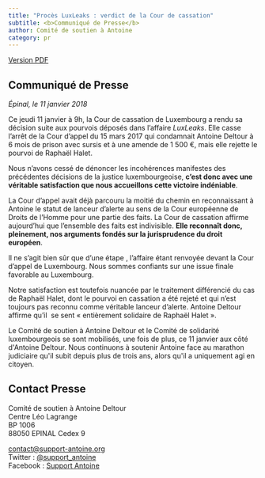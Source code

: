 ```yaml
---
title: "Procès LuxLeaks : verdict de la Cour de cassation"
subtitle: <b>Communiqué de Presse</b> 
author: Comité de soutien à Antoine
category: pr
---
```


<a href="/docs/pr/2018-01-11-pr-FR-luxleaks-cassation-verdict.pdf"><i class="fa fa-file-pdf-o"></i> <span>Version PDF</span></a>

## Communiqué de Presse

_Épinal, le 11 janvier 2018_

Ce jeudi 11 janvier à 9h, la Cour de cassation de Luxembourg a rendu sa décision suite aux pourvois déposés dans l’affaire _LuxLeaks_. Elle casse l’arrêt de la Cour d’appel du 15 mars 2017 qui condamnait Antoine Deltour à 6 mois de prison avec sursis et à une amende de 1 500 €, mais elle rejette le pourvoi de Raphaël Halet. 

Nous n’avons cessé de dénoncer les incohérences manifestes des précédentes décisions de la justice luxembourgeoise, **c’est donc avec une véritable satisfaction que nous accueillons cette victoire indéniable**.

La Cour d’appel avait déjà parcouru la moitié du chemin en reconnaissant à Antoine le statut de lanceur d’alerte au sens de la Cour européenne de Droits de l’Homme pour une partie des faits. La Cour de cassation affirme aujourd’hui que l’ensemble des faits est indivisible. **Elle reconnaît donc, pleinement, nos arguments fondés sur la jurisprudence du droit européen**.

Il ne s’agit bien sûr que d’une étape , l’affaire étant renvoyée devant la Cour d’appel de  Luxembourg. Nous sommes confiants sur une issue finale favorable au Luxembourg.

Notre satisfaction est toutefois nuancée par le traitement différencié du cas de Raphaël Halet, dont le pourvoi en cassation a été rejeté et qui n’est toujours pas reconnu comme véritable lanceur d’alerte. Antoine Deltour affirme qu’il  se sent « entièrement solidaire de  Raphaël Halet ».

Le Comité de soutien à Antoine Deltour et le Comité de solidarité luxembourgeois se sont mobilisés, une fois de plus, ce 11 janvier aux côté d'Antoine Deltour. Nous continuons à soutenir Antoine face au marathon judiciaire qu'il subit depuis plus de trois ans, alors qu'il a uniquement agi en citoyen.


## Contact Presse

Comité de soutien à Antoine Deltour  
Centre Léo Lagrange  
BP 1006  
88050 EPINAL Cedex 9  
  
[contact@support-antoine.org](mailto:contact@support-antoine.org)  
Twitter : [@support_antoine](https://twitter.com/support_antoine)  
Facebook : [Support Antoine](https://www.facebook.com/pages/Support-Antoine/388682861307176)
